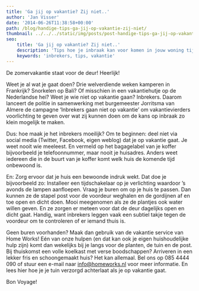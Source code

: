 ```yaml
---
title: 'Ga jij op vakantie? Zij niet..'
author: 'Jan Visser'
date: '2014-06-26T11:38:58+00:00'
path: /blog/handige-tips-ga-jij-op-vakantie-zij-niet/
thumbnail: ../../../static/img/posts/post-handige-tips-ga-jij-op-vakantie-zij-niet/heel-nederland.png
seo:
    title: 'Ga jij op vakantie? Zij niet..'
    description: 'Tips hoe je inbraak kan voor komen in jouw woning tijdens vakantie.'
    keywords: 'inbrekers, tips, vakantie'
---
```

De zomervakantie staat voor de deur! Heerlijk!

Weet je al wat je gaat doen? Drie welverdiende weken kamperen in Frankrijk? Snorkelen op Bali? Of misschien in een vakantiehutje op de Nederlandse hei? Weet je wie niet op vakantie gaan? Inbrekers. Daarom lanceert de politie in samenwerking met burgemeester Jorritsma van Almere de campagne ‘Inbrekers gaan niet op vakantie’ om vakantievierders voorlichting te geven over wat zij kunnen doen om de kans op inbraak zo klein mogelijk te maken.

Dus: hoe maak je het inbrekers moeilijk? Om te beginnen: deel niet via social media (Twitter, Facebook, eigen weblog) dat je op vakantie gaat. Je weet nooit wie meeleest. En vermeld op het bagagelabel van je koffer bijvoorbeeld je telefoonnummer, maar nooit je huisadres. Anders weet iedereen die in de buurt van je koffer komt welk huis de komende tijd onbewoond is.

En: Zorg ervoor dat je huis een bewoonde indruk wekt. Dat doe je bijvoorbeeld zo: Installeer een tijdschakelaar op je verlichting waardoor ’s avonds de lampen aanfloepen. Vraag je buren om op je huis te passen. Dan kunnen ze de stapel post voor de voordeur weghalen en de gordijnen af en toe open en dicht doen. Mooi meegenomen als ze de plantjes ook water willen geven. En ze zorgen er meteen voor dat de deur dagelijks open en dicht gaat. Handig, want inbrekers leggen vaak een subtiel takje tegen de voordeur om te controleren of er iemand thuis is.

Geen buren voorhanden? Maak dan gebruik van de vakantie service van Home Works! Eén van onze hulpen (en dat kan ook je eigen huishoudelijke hulp zijn) komt dan wekelijks bij je langs voor de planten, de tuin en de post. Bij thuiskomst een volle koelkast met verse boodschappen? Arriveren in een lekker fris en schoongemaakt huis? Het kan allemaal. Bel ons op 085 4444 090 of stuur een e-mail naar info@homeworks.nl voor meer informatie. En lees hier hoe je je tuin verzorgd achterlaat als je op vakantie gaat.

Bon Voyage!
